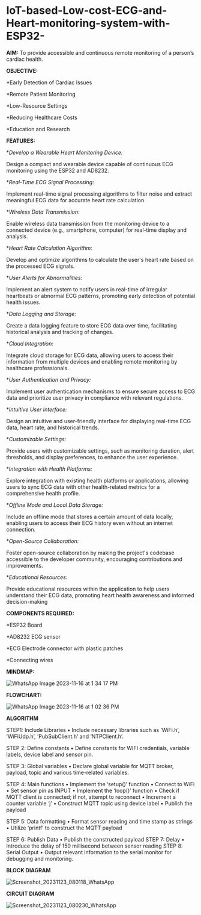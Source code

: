 # IoT-based-Low-cost-ECG-and-Heart-monitoring-system-with-ESP32-

**AIM:** To provide accessible and continuous remote monitoring of a person’s cardiac health.

**OBJECTIVE:**

*Early Detection of Cardiac Issues

*Remote Patient Monitoring

*Low-Resource Settings

*Reducing Healthcare Costs

*Education and Research

**FEATURES:**

**Develop a Wearable Heart Monitoring Device:*

Design a compact and wearable device capable of continuous ECG monitoring using the ESP32 and AD8232.

**Real-Time ECG Signal Processing:*

Implement real-time signal processing algorithms to filter noise and extract meaningful ECG data for accurate heart rate calculation.

**Wireless Data Transmission:*

Enable wireless data transmission from the monitoring device to a connected device (e.g., smartphone, computer) for real-time display and analysis.

**Heart Rate Calculation Algorithm:*

Develop and optimize algorithms to calculate the user's heart rate based on the processed ECG signals.

**User Alerts for Abnormalities:*

Implement an alert system to notify users in real-time of irregular heartbeats or abnormal ECG patterns, promoting early detection of potential health issues.

**Data Logging and Storage:*

Create a data logging feature to store ECG data over time, facilitating historical analysis and tracking of changes.

**Cloud Integration:*

Integrate cloud storage for ECG data, allowing users to access their information from multiple devices and enabling remote monitoring by healthcare professionals.

**User Authentication and Privacy:*

Implement user authentication mechanisms to ensure secure access to ECG data and prioritize user privacy in compliance with relevant regulations.

**Intuitive User Interface:*

Design an intuitive and user-friendly interface for displaying real-time ECG data, heart rate, and historical trends.

**Customizable Settings:*

Provide users with customizable settings, such as monitoring duration, alert thresholds, and display preferences, to enhance the user experience.

**Integration with Health Platforms:*

Explore integration with existing health platforms or applications, allowing users to sync ECG data with other health-related metrics for a comprehensive health profile.

**Offline Mode and Local Data Storage:*

Include an offline mode that stores a certain amount of data locally, enabling users to access their ECG history even without an internet connection.

**Open-Source Collaboration:*

Foster open-source collaboration by making the project's codebase accessible to the developer community, encouraging contributions and improvements.

**Educational Resources:*

Provide educational resources within the application to help users understand their ECG data, promoting heart health awareness and informed decision-making

**COMPONENTS REQUIRED:**

*ESP32 Board

*AD8232 ECG sensor

*ECG Electrode connector with plastic patches

*Connecting wires

**MINDMAP:**

![WhatsApp Image 2023-11-16 at 1 34 17 PM](https://github.com/Shanid23/IoT-based-Low-cost-ECG-and-Heart-monitoring-system-with-ESP32-/assets/113709805/d7084699-8f5c-4fd3-a43f-014b87b5a235)


**FLOWCHART:**

![WhatsApp Image 2023-11-16 at 1 02 36 PM](https://github.com/Shanid23/IoT-based-Low-cost-ECG-and-Heart-monitoring-system-with-ESP32-/assets/113709805/7b8915a2-b732-4578-bb0c-5dda053a3c8d)

**ALGORITHM**

STEP1: Include Libraries
•	Include necessary libraries such as ‘WiFi.h’, ‘WiFiUdp.h’, ‘PubSubClient.h’ and ‘NTPClient.h’.

STEP 2: Define constants
•	Define constants for WIFI credentials, variable labels, device label and sensor pin.

STEP 3: Global variables
•	Declare global variable for MQTT broker, payload, topic and various time-related variables.

STEP 4: Main functions
•	Implement the ‘setup()’ function
•	Connect to WiFi 
•	Set sensor pin as INPUT
•	Implement the ‘loop()’ function
•	Check if MQTT client is connected; if not, attempt to reconnect
•	Increment a counter variable ‘j’
•	Construct MQTT topic using device label
•	Publish the payload

STEP 5: Data formatting
•	Format sensor reading and time stamp as strings
•	Utilize ‘printf’ to construct the MQTT payload 

STEP 6: Publish Data
•	Publish the constructed payload
STEP 7: Delay
•	Introduce the delay of 150 millisecond between sensor reading
STEP 8: Serial Output
•	Output relevant information to the serial monitor for debugging and monitoring.

**BLOCK DIAGRAM**

![Screenshot_20231123_080118_WhatsApp](https://github.com/Shanid23/IoT-based-Low-cost-ECG-and-Heart-monitoring-system-with-ESP32-/assets/113709805/bd01878a-7a03-48a9-a3e1-e797d91f87d1)

**CIRCUIT DIAGRAM**

![Screenshot_20231123_080230_WhatsApp](https://github.com/Shanid23/IoT-based-Low-cost-ECG-and-Heart-monitoring-system-with-ESP32-/assets/113709805/6e4e38da-2ee5-425e-b73d-68f5c1c44365)




